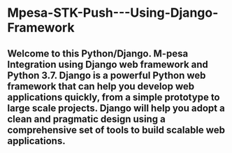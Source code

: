 # Mpesa-STK-Push---Using-Django-Framework
## Welcome to this Python/Django. M-pesa Integration using Django web framework and Python 3.7. Django is a powerful Python web framework that can help you develop web applications quickly, from a simple prototype to large scale projects. Django will help you adopt a clean and pragmatic design using a comprehensive set of tools to build scalable web applications.
